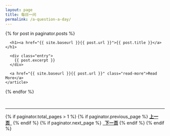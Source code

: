 ```yaml
---
layout: page
title: 每日一问
permalink: /a-question-a-day/
---
```


<div class="aquestionadayposts">
  {% for post in paginator.posts %}
    <article class="aquestionadayposts">

      <h1><a href="{{ site.baseurl }}{{ post.url }}">{{ post.title }}</a></h1>
	  
      <div class="entry">
        {{ post.excerpt }}
      </div>

      <a href="{{ site.baseurl }}{{ post.url }}" class="read-more">Read More</a>
    </article>
  {% endfor %}
  
</div>

<br/>

<hr/>

{% if paginator.total_pages > 1 %}
    {% if paginator.previous_page %}
        <a href="{{ paginator.previous_page_path }}" style="font-weight: bold" >上一页&nbsp;&nbsp;</a>
    {% endif %}
    {% if paginator.next_page %}
        <a href="{{ paginator.next_page_path }}" style="font-weight: bold">&nbsp;&nbsp;下一页</a>
    {% endif %}
{% endif %}
